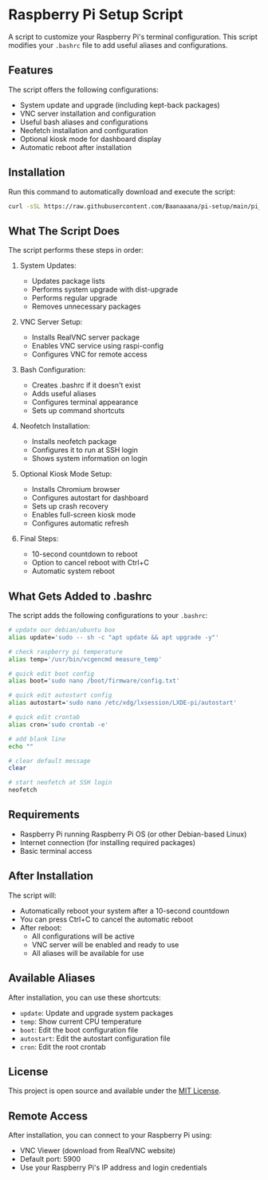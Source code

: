 # Raspberry Pi Setup Script

A script to customize your Raspberry Pi's terminal configuration. This script modifies your `.bashrc` file to add useful aliases and configurations.

## Features

The script offers the following configurations:
- System update and upgrade (including kept-back packages)
- VNC server installation and configuration
- Useful bash aliases and configurations
- Neofetch installation and configuration
- Optional kiosk mode for dashboard display
- Automatic reboot after installation

## Installation

Run this command to automatically download and execute the script:

```bash
curl -sSL https://raw.githubusercontent.com/Baanaaana/pi-setup/main/pi_setup.sh | bash
```

## What The Script Does

The script performs these steps in order:

1. System Updates:
   - Updates package lists
   - Performs system upgrade with dist-upgrade
   - Performs regular upgrade
   - Removes unnecessary packages

2. VNC Server Setup:
   - Installs RealVNC server package
   - Enables VNC service using raspi-config
   - Configures VNC for remote access

3. Bash Configuration:
   - Creates .bashrc if it doesn't exist
   - Adds useful aliases
   - Configures terminal appearance
   - Sets up command shortcuts

4. Neofetch Installation:
   - Installs neofetch package
   - Configures it to run at SSH login
   - Shows system information on login

5. Optional Kiosk Mode Setup:
   - Installs Chromium browser
   - Configures autostart for dashboard
   - Sets up crash recovery
   - Enables full-screen kiosk mode
   - Configures automatic refresh

6. Final Steps:
   - 10-second countdown to reboot
   - Option to cancel reboot with Ctrl+C
   - Automatic system reboot

## What Gets Added to .bashrc

The script adds the following configurations to your `.bashrc`:

```bash
# update our debian/ubuntu box
alias update='sudo -- sh -c "apt update && apt upgrade -y"'

# check raspberry pi temperature
alias temp='/usr/bin/vcgencmd measure_temp'

# quick edit boot config
alias boot='sudo nano /boot/firmware/config.txt'

# quick edit autostart config
alias autostart='sudo nano /etc/xdg/lxsession/LXDE-pi/autostart'

# quick edit crontab
alias cron='sudo crontab -e'

# add blank line
echo ""

# clear default message
clear

# start neofetch at SSH login
neofetch
```

## Requirements

- Raspberry Pi running Raspberry Pi OS (or other Debian-based Linux)
- Internet connection (for installing required packages)
- Basic terminal access

## After Installation

The script will:
- Automatically reboot your system after a 10-second countdown
- You can press Ctrl+C to cancel the automatic reboot
- After reboot:
  - All configurations will be active
  - VNC server will be enabled and ready to use
  - All aliases will be available for use

## Available Aliases

After installation, you can use these shortcuts:
- `update`: Update and upgrade system packages
- `temp`: Show current CPU temperature
- `boot`: Edit the boot configuration file
- `autostart`: Edit the autostart configuration file
- `cron`: Edit the root crontab

## License

This project is open source and available under the [MIT License](LICENSE).

## Remote Access

After installation, you can connect to your Raspberry Pi using:
- VNC Viewer (download from RealVNC website)
- Default port: 5900
- Use your Raspberry Pi's IP address and login credentials
